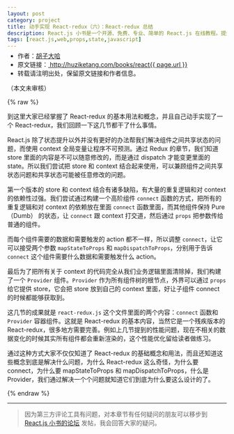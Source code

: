 ```yaml
---
layout: post
category: project
title: 动手实现 React-redux（六）：React-redux 总结
description: React.js 小书是一个开源、免费、专业、简单的 React.js 在线教程。提炼实战经验中基础的、重要的、频繁的知识进行重点讲解，让你能用最少的精力深入了解实战中最需要的 React.js 知识。
tags: [react.js,web,props,state,javascript]
---
```


<ul style='font-size: 14px; margin-top: -10px;'>
  <li>
    作者：<a href="https://www.zhihu.com/people/hu-zi-da-ha" target="_blank">胡子大哈</a>
  </li>
  <li>
    原文链接：<a href="http://huziketang.com/books/react{{ page.url }}"> http://huziketang.com/books/react{{ page.url }} </a>
  </li>
  <li>转载请注明出处，保留原文链接和作者信息。</li>
</ul>

（本文未审核）

{% raw %}

到这里大家已经掌握了 React-redux 的基本用法和概念，并且自己动手实现了一个 React-redux，我们回顾一下这几节都干了什么事情。

React.js 除了状态提升以外并没有更好的办法帮我们解决组件之间共享状态的问题，而使用 context 全局变量让程序不可预测。通过 Redux 的章节，我们知道 store 里面的内容是不可以随意修改的，而是通过 dispatch 才能变更里面的 state。所以我们尝试把 store 和 context 结合起来使用，可以兼顾组件之间共享状态问题和共享状态可能被任意修改的问题。

第一个版本的 store 和 context 结合有诸多缺陷，有大量的重复逻辑和对 context 的依赖性过强。我们尝试通过构建一个高阶组件 `connect` 函数的方式，把所有的重复逻辑和对 context 的依赖放在里面 `connect` 函数里面，而其他组件保持 Pure（Dumb） 的状态，让 `connect` 跟 context 打交道，然后通过 `props` 把参数传给普通的组件。

而每个组件需要的数据和需要触发的 action 都不一样，所以调整 `connect`，让它可以接受两个参数 `mapStateToProps` 和 `mapDispatchToProps`，分别用于告诉 `connect` 这个组件需要什么数据和需要触发什么 action。

最后为了把所有关于 context 的代码完全从我们业务逻辑里面清除掉，我们构建了一个 `Provider` 组件。`Provider` 作为所有组件树的根节点，外界可以通过 `props` 给它提供 store，它会把 store 放到自己的 context 里面，好让子组件 connect 的时候都能够获取到。

这几节的成果就是 `react-redux.js` 这个文件里面的两个内容：`connect` 函数和 `Provider` 容器组件。这就是 React-redux 的基本内容，当然它是一个残疾版本的 React-redux，很多地方需要完善。例如上几节提到的性能问题，现在不相关的数据变化的时候其实所有组件都会重新渲染的，这个性能优化留给读者做练习。

通过这种方式大家不仅仅知道了 React-redux 的基础概念和用法，而且还知道这些概念到底是解决什么问题，为什么 React-redux 这么奇怪，为什么要 connect，为什么要 mapStateToProps 和 mapDispatchToProps，什么是 Provider，我们通过解决一个个问题就知道它们到底为什么要这么设计的了。

{% endraw %}

* * *

> 因为第三方评论工具有问题，对本章节有任何疑问的朋友可以移步到 <a target="_blank" href="http://scriptoj.com/category/4/react-js-小书交流区">React.js 小书的论坛</a> 发帖，我会回答大家的疑问。
